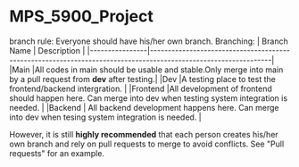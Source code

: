 # MPS_5900_Project
branch rule:
Everyone should have his/her own branch.
Branching:
|  Branch Name   |                                                Description                                                     |
|----------------|----------------------------------------------------------------------------------------------------------------|
|Main            |All codes in main should be usable and stable.Only merge into main by a pull request from **dev** after testing.|
|Dev             |A testing place to test the frontend/backend intergration.                                                      |
|Frontend        |All development of frontend should happen here. Can merge into dev when testing system integration is needed.   |
|Backend         | All backend development happens here. Can merge into dev when tesing system integration is needed.             |


However, it is still **highly recommended** that each person creates his/her own branch and rely on pull requests to merge to avoid conflicts.
See "Pull requests" for an example.
